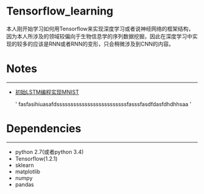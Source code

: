 # Tensorflow_learning
本人刚开始学习如何用Tensorflow来实现深度学习或者说神经网络的框架结构，因为本人所涉及的领域较偏向于生物信息学的序列数据挖掘，因此在深度学习中实现的较多的应该是RNN或者RNN的变形，只会稍微涉及到CNN的内容。

#	Notes
***
* [初始LSTM编程实现MNIST](https://github.com/chr2117216003/Tensorflow_learning/blob/master/Tensorflow_LSTM.ipynb)

	'	fasfasihiuasafdsssssssssssssssssssssssssfasssfasdfdasfdhdhhsaa
'

#	Dependencies
***
* python 2.7(或者python 3.4)
* Tensorflow(1.2.1)
* sklearn
* matplotlib
* numpy
* pandas
